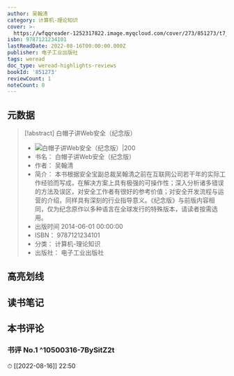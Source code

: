 ```yaml
---
author: 吴翰清
category: 计算机-理论知识
cover: >-
  https://wfqqreader-1252317822.image.myqcloud.com/cover/273/851273/t7_851273.jpg
isbn: 9787121234101
lastReadDate: 2022-08-16T00:00:00.000Z
publisher: 电子工业出版社
tags: weread
doc_type: weread-highlights-reviews
bookId: '851273'
reviewCount: 1
noteCount: 0
---
```


## 元数据

> [!abstract] 白帽子讲Web安全（纪念版）
> - ![ 白帽子讲Web安全（纪念版）|200](https://wfqqreader-1252317822.image.myqcloud.com/cover/273/851273/t7_851273.jpg)
> - 书名： 白帽子讲Web安全（纪念版）
> - 作者： 吴翰清
> - 简介： 本书根据安全宝副总裁吴翰清之前在互联网公司若干年的实际工作经验而写成，在解决方案上具有极强的可操作性；深入分析诸多错误的方法及误区，对安全工作者有很好的参考价值；对安全开发流程与运营的介绍，同样具有深刻的行业指导意义。《纪念版》与前版内容相同，仅为纪念原作以多种语言在全球发行的特殊版本，请读者按需选用。
> - 出版时间 2014-06-01 00:00:00
> - ISBN： 9787121234101
> - 分类： 计算机-理论知识
> - 出版社： 电子工业出版社

## 高亮划线

## 读书笔记

## 本书评论

### 书评 No.1  ^10500316-7BySitZ2t
⏱ [[2022-08-16]]  22:50

